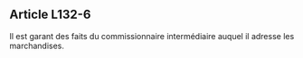 Article L132-6
----
Il est garant des faits du commissionnaire intermédiaire auquel il adresse les
marchandises.
